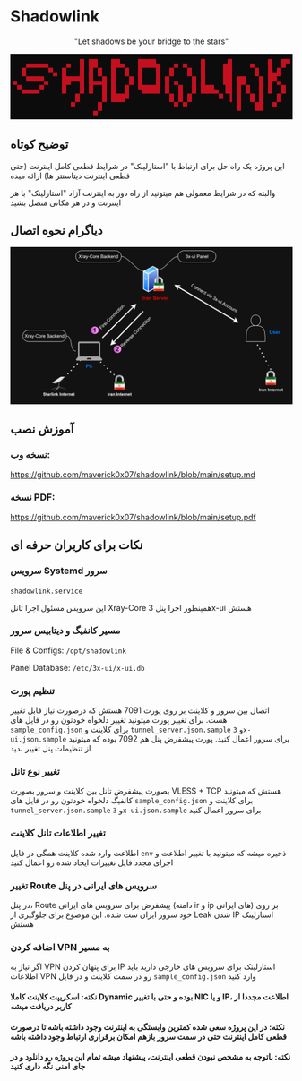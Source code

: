 
# Shadowlink
<div align="center">
  "Let shadows be your bridge to the stars"
</div>

![App Screenshot](https://raw.githubusercontent.com/maverick0x07/shadowlink/refs/heads/main/pics/shadowlink.png)

## توضیح کوتاه
این پروژه یک راه حل برای ارتباط با "استارلینک" در شرایط قطعی کامل اینترنت (حتی قطعی اینترنت دیتاسنتر ها) ارائه میده

والبته که در شرایط معمولی هم میتونید از راه دور به اینترنت آزاد "استارلینک" با هر اینترنت و در هر مکانی متصل بشید

## دیاگرام نحوه اتصال
![App Screenshot](https://raw.githubusercontent.com/maverick0x07/shadowlink/refs/heads/main/pics/diagram.png)

## آموزش نصب
### نسخه وب:
https://github.com/maverick0x07/shadowlink/blob/main/setup.md
### نسخه PDF:
https://github.com/maverick0x07/shadowlink/blob/main/setup.pdf

## نکات برای کاربران حرفه ای

### سرویس Systemd سرور

```shadowlink.service```

این سرویس مسئول اجرا تانل Xray-Core همینطور اجرا پنل 3x-ui هستش

### مسیر کانفیگ و دیتابیس سرور

File & Configs: ```/opt/shadowlink```

Panel Database: ```/etc/3x-ui/x-ui.db```

### تنظیم پورت
اتصال بین سرور و کلاینت بر روی پورت 7091 هستش که درصورت نیاز قابل تغییر هست. برای تغییر پورت میتونید تغییر دلخواه خودتون رو در فایل های ```sample_config.json``` برای کلاینت و ```tunnel_server.json.sample``` و ```3x-ui.json.sample``` برای سرور اعمال کنید. پورت پیشفرض پنل هم 7092 بوده که میتونید از تنظیمات پنل تغییر بدید

### تغییر نوع تانل
بصورت پیشفرض تانل بین کلاینت و سرور بصورت VLESS + TCP هستش که میتونید کانفیگ دلخواه خودتون رو در فایل های ```sample_config.json``` برای کلاینت و ```tunnel_server.json.sample``` و ```3x-ui.json.sample``` برای سرور اعمال کنید

### تغییر اطلاعات تانل کلاینت
اطلاعت وارد شده کلاینت همگی در فایل ```env``` ذخیره میشه که میتونید با تغییر اطلاعت و اجرای مجدد فایل تغییرات ایجاد شده رو اعمال کنید

### تغییر Route سرویس های ایرانی در پنل
در پنل، Route پیشفرض برای سرویس های ایرانی (دامنه ir و ip های ایرانی) بر روی خود سرور ایران ست شده. این موضوع برای جلوگیری از Leak شدن IP استارلینک هستش

### اضافه کردن VPN به مسیر
اگر نیاز به VPN برای پنهان کردن IP استارلینک برای سرویس های خارجی دارید باید اطلاعات VPN رو در سمت کلاینت و در فایل ```sample_config.json``` وارد کنید


#### نکته: اسکریپت کلاینت کاملا Dynamic بوده و حتی با تغییر NIC و یا IP، اطلاعت مجددا از کاربر دریافت میشه

#### نکته: در این پروژه سعی شده کمترین وابستگی به اینترنت وجود داشته باشه تا درصورت قطعی کامل اینترنت حتی در سمت سرور بازهم امکان برقراری ارتباط وجود داشته باشه

#### نکته: باتوجه به مشخص نبودن قطعی اینترنت، پیشنهاد میشه تمام این پروژه رو دانلود و در جای امنی نگه داری کنید

